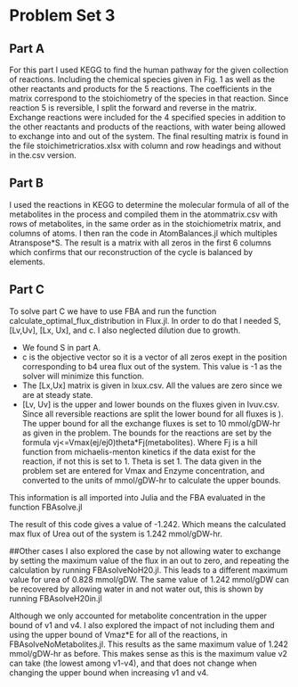 # Problem Set 3
## Part A
For this part I used KEGG to find the human pathway for the given collection of reactions. Including the chemical species given in Fig. 1 as well as the other reactants and products for the 5 reactions. The coefficients in the matrix correspond to the stoichiometry of the species in that reaction. Since reaction 5 is reversible, I split the forward and reverse in the matrix. Exchange reactions were included for the 4 specified species in addition to the other reactants and products of the reactions, with water being allowed to exchange into and out of the system. The final resulting matrix is found in the file stoichimetricratios.xlsx with column and row headings and without in the.csv version.

## Part B
I used the reactions in KEGG to determine the molecular formula of all of the metabolites in the process and compiled them in the atommatrix.csv  with rows of metabolites, in the same order as in the stoichiometrix matrix, and columns of atoms. I then ran the code in AtomBalances.jl which multiples Atranspose*S. The result is a matrix with all zeros in the first 6 columns which confirms that our reconstruction of the cycle is balanced by elements.

## Part C
To solve part C we have to use FBA and run the function calculate_optimal_flux_distribution in Flux.jl. In order to do that I needed S, [Lv,Uv], [Lx, Ux], and c. I also neglected dilution due to growth.

* We found S in part A.
* c is the objective vector so it is a vector of all zeros exept in the position corresponding to b4 urea flux out of the system. This value is -1 as the solver will minimize this function.
* The [Lx,Ux] matrix is given in lxux.csv. All the values are zero since we are at steady state.
* [Lv, Uv] is the upper and lower bounds on the fluxes given in lvuv.csv. Since all reversible reactions are split the lower bound for all fluxes is ). The upper bound for all the exchange fluxes is set to 10 mmol/gDW-hr as given in the problem. The bounds for the reactions are set by the formula vj<=Vmax(ej/ej0)theta*Fj(metabolites). Where Fj is a hill function from michaelis-menton kinetics if the data exist for the reaction, if not this is set to 1. Theta is set 1. The data given in the problem set are entered for Vmax and Enzyme concentration, and converted to the units of mmol/gDW-hr to calculate the upper bounds.

This information is all imported into Julia and the FBA evaluated in the function FBAsolve.jl

The result of this code gives a value of -1.242. Which means the calculated max flux of Urea out of the system is 1.242 mmol/gDW-hr.

##Other cases
I also explored the case by not allowing water to exchange by setting the maximum value of the flux in an out to zero, and repeating the calculation by running FBAsolveNoH20.jl. This leads to a different maximum value for urea of 0.828 mmol/gDW. The same value of 1.242 mmol/gDW can be recovered by allowing water in and not water out, this is shown by running FBAsolveH20in.jl

Although we only accounted for metabolite concentration in the upper bound of v1 and v4. I also explored the impact of not including them and using the upper bound of Vmaz*E for all of the reactions, in FBAsolveNoMetabolites.jl. This results as the same maximum value of 1.242 mmol/gDW-hr as before. This makes sense as this is the maximum value v2 can take (the lowest among v1-v4), and that does not change when changing the upper bound when increasing v1 and v4.
